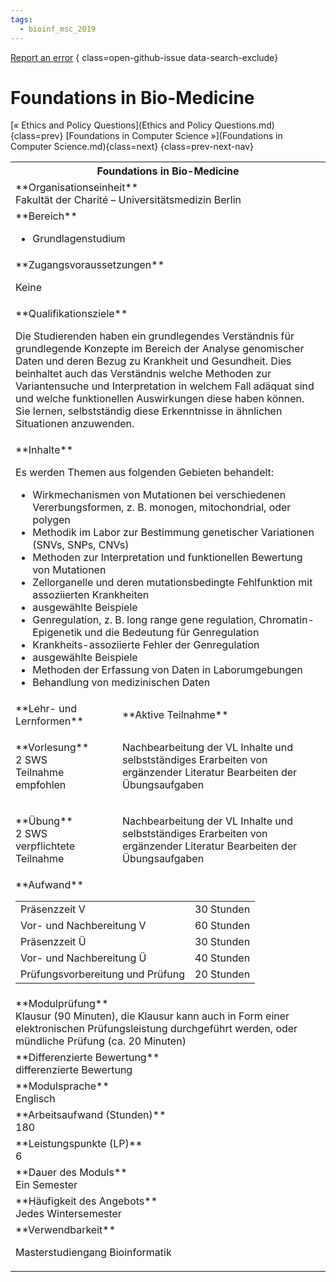 ```yaml
---
tags:
  - bioinf_msc_2019
---
```

[Report an error](https://github.com/SGSSGene/FUB-SUP/issues/new?title=Error%20in%20%22Foundations%20in%20Bio-Medicine%22&body=There%20seems%20to%20be%20an%20error%20in%20module%20%22Foundations%20in%20Bio-Medicine%22%2E%0A%0A%3CDescribe%20here%20a%20slightly%20more%20detailed%20description%20of%20what%20is%20wrong%3E&labels=bug)
{ class=open-github-issue data-search-exclude}

# Foundations in Bio-Medicine

[« Ethics and Policy Questions](Ethics and Policy Questions.md){class=prev}
[Foundations in Computer Science »](Foundations in Computer Science.md){class=next}
{class=prev-next-nav}

<table markdown id="moduledesc">
<tr markdown class="moduledesc_head"><th colspan="2">Foundations in Bio-Medicine </th></tr>
<tr markdown><td colspan="2">**Organisationseinheit**   <br>Fakultät der Charité – Universitätsmedizin Berlin</td></tr>

<tr markdown><td colspan="2">**Bereich**<br>


- Grundlagenstudium

</td></tr>

<tr markdown><td colspan="2">**Zugangsvoraussetzungen** <br>

Keine


</td></tr>
<tr markdown><td colspan="2">**Qualifikationsziele**    <br>

Die Studierenden haben ein grundlegendes Verständnis für grundlegende
Konzepte im Bereich der Analyse genomischer Daten und deren Bezug zu
Krankheit und Gesundheit. Dies beinhaltet auch das Verständnis welche
Methoden zur Variantensuche und Interpretation in welchem Fall adäquat sind
und welche funktionellen Auswirkungen diese haben können. Sie lernen,
selbstständig diese Erkenntnisse in ähnlichen Situationen anzuwenden.


</td></tr>
<tr markdown><td colspan="2">**Inhalte**                <br>

Es werden Themen aus folgenden Gebieten behandelt:

- Wirkmechanismen von Mutationen bei verschiedenen Vererbungsformen, z. B.
  monogen, mitochondrial, oder polygen
- Methodik im Labor zur Bestimmung genetischer Variationen (SNVs, SNPs,
  CNVs)
- Methoden zur Interpretation und funktionellen Bewertung von Mutationen
- Zellorganelle und deren mutationsbedingte Fehlfunktion mit assoziierten
  Krankheiten
- ausgewählte Beispiele
- Genregulation, z. B. long range gene regulation, Chromatin-Epigenetik und
  die Bedeutung für Genregulation
- Krankheits-assoziierte Fehler der Genregulation
- ausgewählte Beispiele
- Methoden der Erfassung von Daten in Laborumgebungen
- Behandlung von medizinischen Daten


</td></tr>

<tr markdown><td>**Lehr- und Lernformen**</td><td>**Aktive Teilnahme**</td></tr>
<tr markdown><td> **Vorlesung** <br>2 SWS <br> Teilnahme empfohlen</td><td>

Nachbearbeitung der VL Inhalte und selbstständiges Erarbeiten von ergänzender Literatur
Bearbeiten der Übungsaufgaben
</td></tr>
<tr markdown><td> **Übung** <br>2 SWS <br> verpflichtete Teilnahme</td><td>

Nachbearbeitung der VL Inhalte und selbstständiges Erarbeiten von ergänzender Literatur
Bearbeiten der Übungsaufgaben
</td></tr>
<tr markdown><td colspan="2">**Aufwand**                <br>
<table class="aufwand_table">
<tr><td>Präsenzzeit V</td><td>30 Stunden</td></tr>
<tr><td>Vor- und Nachbereitung V</td><td>60 Stunden</td></tr>
<tr><td>Präsenzzeit Ü</td><td>30 Stunden</td></tr>
<tr><td>Vor- und Nachbereitung Ü</td><td>40 Stunden</td></tr>
<tr><td>Prüfungsvorbereitung und Prüfung</td><td>20 Stunden</td></tr>
</table>

</td></tr>
<tr markdown><td colspan="2">**Modulprüfung**             <br>Klausur (90 Minuten), die Klausur kann auch in Form einer elektronischen
Prüfungsleistung durchgeführt werden, oder mündliche Prüfung (ca. 20
Minuten)


</td></tr>
<tr markdown><td colspan="2">**Differenzierte Bewertung** <br>differenzierte Bewertung

</td></tr>
<tr markdown><td colspan="2">**Modulsprache**             <br>Englisch</td></tr>
<tr markdown><td colspan="2">**Arbeitsaufwand (Stunden)** <br>180</td></tr>
<tr markdown><td colspan="2">**Leistungspunkte (LP)**     <br>6</td></tr>
<tr markdown><td colspan="2">**Dauer des Moduls**         <br>Ein Semester</td></tr>
<tr markdown><td colspan="2">**Häufigkeit des Angebots**  <br>Jedes Wintersemester</td></tr>
<tr markdown><td colspan="2">**Verwendbarkeit**           <br>

Masterstudiengang Bioinformatik


</td></tr>

</table>
